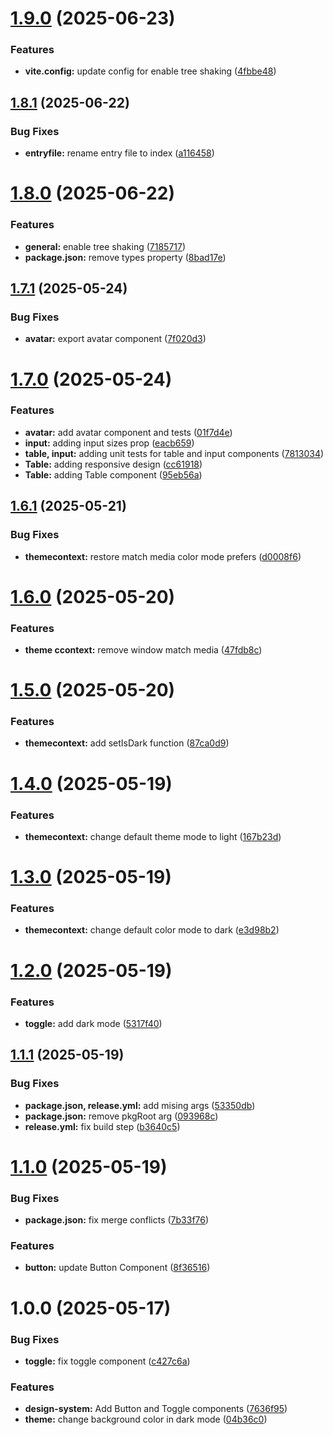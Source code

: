 # [1.9.0](https://github.com/eduardo-talavera/tropix-ui/compare/v1.8.1...v1.9.0) (2025-06-23)


### Features

* **vite.config:** update config for enable tree shaking ([4fbbe48](https://github.com/eduardo-talavera/tropix-ui/commit/4fbbe4858b6f0b31dfa3f736336b7c87e0089fd8))

## [1.8.1](https://github.com/eduardo-talavera/tropix-ui/compare/v1.8.0...v1.8.1) (2025-06-22)


### Bug Fixes

* **entryfile:** rename entry file to index ([a116458](https://github.com/eduardo-talavera/tropix-ui/commit/a116458d3890b34d502d489128ee8e9c811ea614))

# [1.8.0](https://github.com/eduardo-talavera/tropix-ui/compare/v1.7.1...v1.8.0) (2025-06-22)


### Features

* **general:** enable tree shaking ([7185717](https://github.com/eduardo-talavera/tropix-ui/commit/71857179bca4736ceea76aec0295e80dd2ebcc52))
* **package.json:** remove types property ([8bad17e](https://github.com/eduardo-talavera/tropix-ui/commit/8bad17e62c58282de52f0752dc5aa048b1be6bed))

## [1.7.1](https://github.com/eduardo-talavera/tropix-ui/compare/v1.7.0...v1.7.1) (2025-05-24)


### Bug Fixes

* **avatar:** export avatar component ([7f020d3](https://github.com/eduardo-talavera/tropix-ui/commit/7f020d33d77d8922bcd444120e90c15f3f7cc790))

# [1.7.0](https://github.com/eduardo-talavera/tropix-ui/compare/v1.6.1...v1.7.0) (2025-05-24)


### Features

* **avatar:** add avatar component and tests ([01f7d4e](https://github.com/eduardo-talavera/tropix-ui/commit/01f7d4e5ee18f40b87b0f73c0a0050b2e5441242))
* **input:** adding input sizes prop ([eacb659](https://github.com/eduardo-talavera/tropix-ui/commit/eacb65928e4f795f07e7ce0999a0b3b6dd8a2041))
* **table, input:** adding unit tests for table and input components ([7813034](https://github.com/eduardo-talavera/tropix-ui/commit/7813034e4fff8a5df5a6c22dd3c7175820a51238))
* **Table:** adding responsive design ([cc61918](https://github.com/eduardo-talavera/tropix-ui/commit/cc61918fcf3547b5a56067db87d8346093ae1be4))
* **Table:** adding Table component ([95eb56a](https://github.com/eduardo-talavera/tropix-ui/commit/95eb56a3a608c9c0581904290fd9f0387d84ac0b))

## [1.6.1](https://github.com/eduardo-talavera/tropix-ui/compare/v1.6.0...v1.6.1) (2025-05-21)


### Bug Fixes

* **themecontext:** restore match media color mode prefers ([d0008f6](https://github.com/eduardo-talavera/tropix-ui/commit/d0008f6477cb180408229bcd43ea7225830adbec))

# [1.6.0](https://github.com/eduardo-talavera/tropix-ui/compare/v1.5.0...v1.6.0) (2025-05-20)


### Features

* **theme ccontext:** remove window match media ([47fdb8c](https://github.com/eduardo-talavera/tropix-ui/commit/47fdb8c5c2cc97a829bf4b3a77bfd7c185431dab))

# [1.5.0](https://github.com/eduardo-talavera/tropix-ui/compare/v1.4.0...v1.5.0) (2025-05-20)


### Features

* **themecontext:** add setIsDark function ([87ca0d9](https://github.com/eduardo-talavera/tropix-ui/commit/87ca0d98888d10c944fe063dc000606a9241b37c))

# [1.4.0](https://github.com/eduardo-talavera/tropix-ui/compare/v1.3.0...v1.4.0) (2025-05-19)


### Features

* **themecontext:** change default theme mode to light ([167b23d](https://github.com/eduardo-talavera/tropix-ui/commit/167b23dfcfabcf93472c1e27fadab14f95004b0c))

# [1.3.0](https://github.com/eduardo-talavera/tropix-ui/compare/v1.2.0...v1.3.0) (2025-05-19)


### Features

* **themecontext:** change default color mode to dark ([e3d98b2](https://github.com/eduardo-talavera/tropix-ui/commit/e3d98b288bd80ff4653d859a75424e04e414439e))

# [1.2.0](https://github.com/eduardo-talavera/tropix-ui/compare/v1.1.1...v1.2.0) (2025-05-19)


### Features

* **toggle:** add dark mode ([5317f40](https://github.com/eduardo-talavera/tropix-ui/commit/5317f4095a2f95e755d69c2ed8873fd5fd55a53a))

## [1.1.1](https://github.com/eduardo-talavera/tropix-ui/compare/v1.1.0...v1.1.1) (2025-05-19)


### Bug Fixes

* **package.json, release.yml:** add mising args ([53350db](https://github.com/eduardo-talavera/tropix-ui/commit/53350db3312129ba5fd77f83a8e4ba7e79c52407))
* **package.json:** remove pkgRoot arg ([093968c](https://github.com/eduardo-talavera/tropix-ui/commit/093968c950644275b4f8ad3d48c626faafca7393))
* **release.yml:** fix build step ([b3640c5](https://github.com/eduardo-talavera/tropix-ui/commit/b3640c5eb54d535f4a6d47c93927cee53da62aee))

# [1.1.0](https://github.com/eduardo-talavera/tropix-ui/compare/v1.0.3...v1.1.0) (2025-05-19)


### Bug Fixes

* **package.json:** fix merge conflicts ([7b33f76](https://github.com/eduardo-talavera/tropix-ui/commit/7b33f7613290ea28863d8042529dfb26df705373))


### Features

* **button:** update Button Component ([8f36516](https://github.com/eduardo-talavera/tropix-ui/commit/8f365162463efb29b530e47010d2bb226892674f))

# 1.0.0 (2025-05-17)


### Bug Fixes

* **toggle:** fix toggle component ([c427c6a](https://github.com/eduardo-talavera/tropix-ui/commit/c427c6ab31dafd939d2bcbda83692a9253b4642a))


### Features

* **design-system:** Add Button and Toggle components ([7636f95](https://github.com/eduardo-talavera/tropix-ui/commit/7636f95fcd98deebcdff5c6063b52dc900eb789e))
* **theme:** change background color in dark mode ([04b36c0](https://github.com/eduardo-talavera/tropix-ui/commit/04b36c0ba58066733175cbb29dbfb3a0976f1816))
